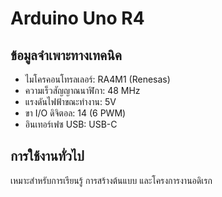 # Arduino Uno R4

## ข้อมูลจำเพาะทางเทคนิค

- ไมโครคอนโทรลเลอร์: RA4M1 (Renesas)
- ความเร็วสัญญาณนาฬิกา: 48 MHz
- แรงดันไฟฟ้าขณะทำงาน: 5V
- ขา I/O ดิจิตอล: 14 (6 PWM)
- อินเทอร์เฟซ USB: USB-C

## การใช้งานทั่วไป

เหมาะสำหรับการเรียนรู้ การสร้างต้นแบบ และโครงการงานอดิเรก
